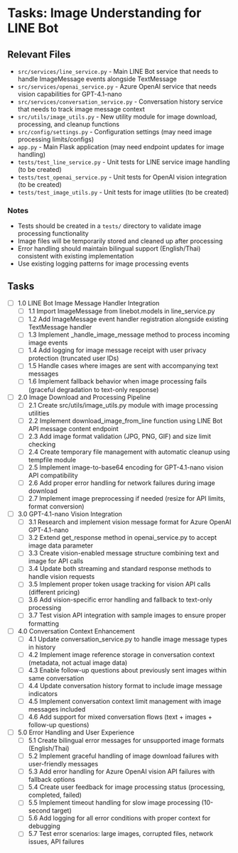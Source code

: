 # Tasks: Image Understanding for LINE Bot

## Relevant Files

- `src/services/line_service.py` - Main LINE Bot service that needs to handle ImageMessage events alongside TextMessage
- `src/services/openai_service.py` - Azure OpenAI service that needs vision capabilities for GPT-4.1-nano
- `src/services/conversation_service.py` - Conversation history service that needs to track image message context
- `src/utils/image_utils.py` - New utility module for image download, processing, and cleanup functions
- `src/config/settings.py` - Configuration settings (may need image processing limits/configs)
- `app.py` - Main Flask application (may need endpoint updates for image handling)
- `tests/test_line_service.py` - Unit tests for LINE service image handling (to be created)
- `tests/test_openai_service.py` - Unit tests for OpenAI vision integration (to be created)
- `tests/test_image_utils.py` - Unit tests for image utilities (to be created)

### Notes

- Tests should be created in a `tests/` directory to validate image processing functionality
- Image files will be temporarily stored and cleaned up after processing
- Error handling should maintain bilingual support (English/Thai) consistent with existing implementation
- Use existing logging patterns for image processing events

## Tasks

- [ ] 1.0 LINE Bot Image Message Handler Integration
  - [ ] 1.1 Import ImageMessage from linebot.models in line_service.py
  - [ ] 1.2 Add ImageMessage event handler registration alongside existing TextMessage handler
  - [ ] 1.3 Implement _handle_image_message method to process incoming image events
  - [ ] 1.4 Add logging for image message receipt with user privacy protection (truncated user IDs)
  - [ ] 1.5 Handle cases where images are sent with accompanying text messages
  - [ ] 1.6 Implement fallback behavior when image processing fails (graceful degradation to text-only response)

- [ ] 2.0 Image Download and Processing Pipeline
  - [ ] 2.1 Create src/utils/image_utils.py module with image processing utilities
  - [ ] 2.2 Implement download_image_from_line function using LINE Bot API message content endpoint
  - [ ] 2.3 Add image format validation (JPG, PNG, GIF) and size limit checking
  - [ ] 2.4 Create temporary file management with automatic cleanup using tempfile module
  - [ ] 2.5 Implement image-to-base64 encoding for GPT-4.1-nano vision API compatibility
  - [ ] 2.6 Add proper error handling for network failures during image download
  - [ ] 2.7 Implement image preprocessing if needed (resize for API limits, format conversion)

- [ ] 3.0 GPT-4.1-nano Vision Integration
  - [ ] 3.1 Research and implement vision message format for Azure OpenAI GPT-4.1-nano
  - [ ] 3.2 Extend get_response method in openai_service.py to accept image data parameter
  - [ ] 3.3 Create vision-enabled message structure combining text and image for API calls
  - [ ] 3.4 Update both streaming and standard response methods to handle vision requests
  - [ ] 3.5 Implement proper token usage tracking for vision API calls (different pricing)
  - [ ] 3.6 Add vision-specific error handling and fallback to text-only processing
  - [ ] 3.7 Test vision API integration with sample images to ensure proper formatting

- [ ] 4.0 Conversation Context Enhancement
  - [ ] 4.1 Update conversation_service.py to handle image message types in history
  - [ ] 4.2 Implement image reference storage in conversation context (metadata, not actual image data)
  - [ ] 4.3 Enable follow-up questions about previously sent images within same conversation
  - [ ] 4.4 Update conversation history format to include image message indicators
  - [ ] 4.5 Implement conversation context limit management with image messages included
  - [ ] 4.6 Add support for mixed conversation flows (text + images + follow-up questions)

- [ ] 5.0 Error Handling and User Experience
  - [ ] 5.1 Create bilingual error messages for unsupported image formats (English/Thai)
  - [ ] 5.2 Implement graceful handling of image download failures with user-friendly messages
  - [ ] 5.3 Add error handling for Azure OpenAI vision API failures with fallback options
  - [ ] 5.4 Create user feedback for image processing status (processing, completed, failed)
  - [ ] 5.5 Implement timeout handling for slow image processing (10-second target)
  - [ ] 5.6 Add logging for all error conditions with proper context for debugging
  - [ ] 5.7 Test error scenarios: large images, corrupted files, network issues, API failures